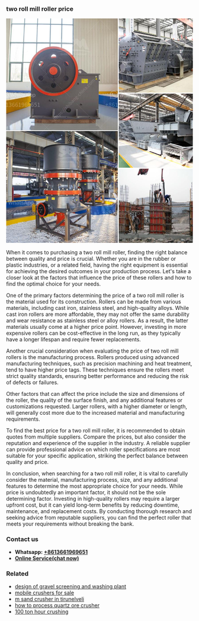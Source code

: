 <h3>two roll mill roller price</h3><img src='1706754314.jpg' alt=''><p>When it comes to purchasing a two roll mill roller, finding the right balance between quality and price is crucial. Whether you are in the rubber or plastic industries, or a related field, having the right equipment is essential for achieving the desired outcomes in your production process. Let's take a closer look at the factors that influence the price of these rollers and how to find the optimal choice for your needs.</p><p>One of the primary factors determining the price of a two roll mill roller is the material used for its construction. Rollers can be made from various materials, including cast iron, stainless steel, and high-quality alloys. While cast iron rollers are more affordable, they may not offer the same durability and wear resistance as stainless steel or alloy rollers. As a result, the latter materials usually come at a higher price point. However, investing in more expensive rollers can be cost-effective in the long run, as they typically have a longer lifespan and require fewer replacements.</p><p>Another crucial consideration when evaluating the price of two roll mill rollers is the manufacturing process. Rollers produced using advanced manufacturing techniques, such as precision machining and heat treatment, tend to have higher price tags. These techniques ensure the rollers meet strict quality standards, ensuring better performance and reducing the risk of defects or failures.</p><p>Other factors that can affect the price include the size and dimensions of the roller, the quality of the surface finish, and any additional features or customizations requested. Larger rollers, with a higher diameter or length, will generally cost more due to the increased material and manufacturing requirements.</p><p>To find the best price for a two roll mill roller, it is recommended to obtain quotes from multiple suppliers. Compare the prices, but also consider the reputation and experience of the supplier in the industry. A reliable supplier can provide professional advice on which roller specifications are most suitable for your specific application, striking the perfect balance between quality and price.</p><p>In conclusion, when searching for a two roll mill roller, it is vital to carefully consider the material, manufacturing process, size, and any additional features to determine the most appropriate choice for your needs. While price is undoubtedly an important factor, it should not be the sole determining factor. Investing in high-quality rollers may require a larger upfront cost, but it can yield long-term benefits by reducing downtime, maintenance, and replacement costs. By conducting thorough research and seeking advice from reputable suppliers, you can find the perfect roller that meets your requirements without breaking the bank.</p><h3>Contact us</h3><ul><li><strong>Whatsapp:&nbsp;<a href="https://wa.me/8613661969651">+8613661969651</a></strong></li><li><a href="https://swt.shibang-china.com/?git&amp;zhl&amp;two roll mill roller price"><strong>Online Service(chat now)</strong></a></li></ul><h3>Related</h3><ul><li><a href='design of gravel screening and washing plant.md'>design of gravel screening and washing plant</a></li><li><a href='mobile crushers for sale.md'>mobile crushers for sale</a></li><li><a href='m sand crusher in tirunelveli.md'>m sand crusher in tirunelveli</a></li><li><a href='how to process quartz ore crusher.md'>how to process quartz ore crusher</a></li><li><a href='100 ton hour crushing.md'>100 ton hour crushing</a></li></ul>